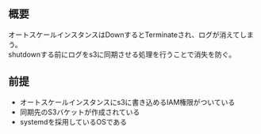 ## 概要
オートスケールインスタンスはDownするとTerminateされ、ログが消えてしまう。  
shutdownする前にログをs3に同期させる処理を行うことで消失を防ぐ。  

## 前提
- オートスケールインスタンスにs3に書き込めるIAM権限がついている
- 同期先のS3バケットが作成されている
- systemdを採用しているOSである 